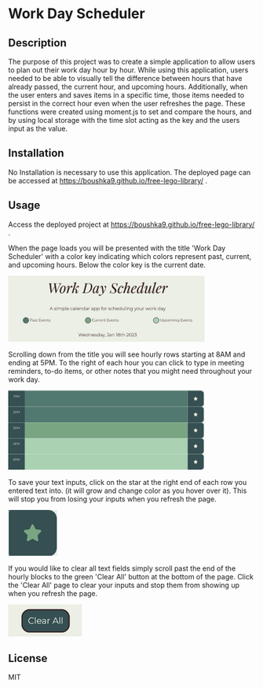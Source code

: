 # Work Day Scheduler

## Description

The purpose of this project was to create a simple application to allow users to plan out their work day hour by hour. While using this application, users needed to be able to visually tell the difference between hours that have already passed, the current hour, and upcoming hours. Additionally, when the user enters and saves items in a specific time, those items needed to persist in the correct hour even when the user refreshes the page. These functions were created using moment.js to set and compare the hours, and by using local storage with the time slot acting as the key and the users input as the value.

## Installation

No Installation is necessary to use this application. The deployed page can be accessed at https://boushka9.github.io/free-lego-library/ .


## Usage

Access the deployed project at  https://boushka9.github.io/free-lego-library/ .

When the page loads you will be presented with the title 'Work Day Scheduler' with a color key indicating which colors represent past, current, and upcoming hours. Below the color key is the current date.

<img src="./Assets/imgs/title.png" alt="Work Day Schedular with date" width="400">


Scrolling down from the title you will see hourly rows starting at 8AM and ending at 5PM. To the right of each hour you can click to type in meeting reminders, to-do items, or other notes that you might need throughout your work day. 

<img src="./Assets/imgs/hourly.png" alt="Past, current, and upcoming hours" width="400">

To save your text inputs, click on the star at the right end of each row you entered text into. (it will grow and change color as you hover over it). This will stop you from losing your inputs when you refresh the page.

<img src="./Assets/imgs/hover.png" alt="Save button when hoverd over by mouse" width="100">

If you would like to clear all text fields simply scroll past the end of the hourly blocks to the green 'Clear All' button at the bottom of the page. Click the 'Clear All' page to clear your inputs and stop them from showing up when you refresh the page. 

<img src="./Assets/imgs/clear.png" alt="'Clear All' button" width="150">

## License

MIT